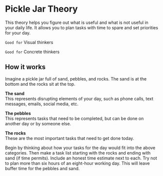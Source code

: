 # Pickle Jar Theory  
  
This theory helps you figure out what is useful and what is not useful in your daily life. It allows you to plan tasks with time to spare and set priorities for your day.  
  
``Good for``   Visual thinkers  
  
``Good for``  Concrete thinkers  
  
## How it works
  
Imagine a pickle jar full of sand, pebbles, and rocks. The sand is at the bottom and the rocks sit at the top.  
  
**The sand**  
This represents disrupting elements of your day, such as phone calls, text messages, emails, social media, etc.  

**The pebbles**  
This represents tasks that need to be completed, but can be done on another day or by someone else.  

**The rocks**  
These are the most important tasks that need to get done today. 
 
Begin by thinking about how your tasks for the day would fit into the above categories. Then make a task list starting with the rocks and ending with sand (if time permits). Include an honest time estimate next to each. Try not to plan more than six hours of an eight-hour working day. This will leave buffer time for the pebbles and sand.  
